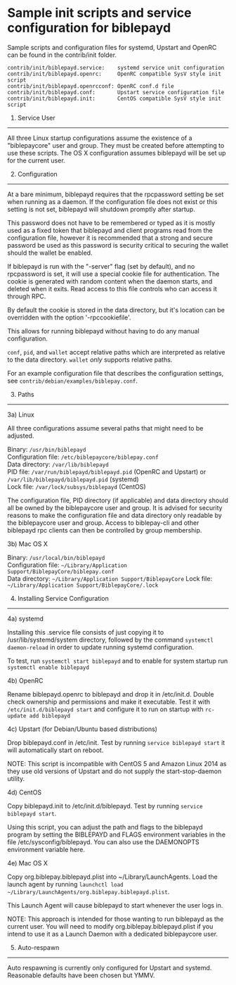 Sample init scripts and service configuration for biblepayd
==========================================================

Sample scripts and configuration files for systemd, Upstart and OpenRC
can be found in the contrib/init folder.

    contrib/init/biblepayd.service:    systemd service unit configuration
    contrib/init/biblepayd.openrc:     OpenRC compatible SysV style init script
    contrib/init/biblepayd.openrcconf: OpenRC conf.d file
    contrib/init/biblepayd.conf:       Upstart service configuration file
    contrib/init/biblepayd.init:       CentOS compatible SysV style init script

1. Service User
---------------------------------

All three Linux startup configurations assume the existence of a "biblepaycore" user
and group.  They must be created before attempting to use these scripts.
The OS X configuration assumes biblepayd will be set up for the current user.

2. Configuration
---------------------------------

At a bare minimum, biblepayd requires that the rpcpassword setting be set
when running as a daemon.  If the configuration file does not exist or this
setting is not set, biblepayd will shutdown promptly after startup.

This password does not have to be remembered or typed as it is mostly used
as a fixed token that biblepayd and client programs read from the configuration
file, however it is recommended that a strong and secure password be used
as this password is security critical to securing the wallet should the
wallet be enabled.

If biblepayd is run with the "-server" flag (set by default), and no rpcpassword is set,
it will use a special cookie file for authentication. The cookie is generated with random
content when the daemon starts, and deleted when it exits. Read access to this file
controls who can access it through RPC.

By default the cookie is stored in the data directory, but it's location can be overridden
with the option '-rpccookiefile'.

This allows for running biblepayd without having to do any manual configuration.

`conf`, `pid`, and `wallet` accept relative paths which are interpreted as
relative to the data directory. `wallet` *only* supports relative paths.

For an example configuration file that describes the configuration settings,
see `contrib/debian/examples/biblepay.conf`.

3. Paths
---------------------------------

3a) Linux

All three configurations assume several paths that might need to be adjusted.

Binary:              `/usr/bin/biblepayd`  
Configuration file:  `/etc/biblepaycore/biblepay.conf`  
Data directory:      `/var/lib/biblepayd`  
PID file:            `/var/run/biblepayd/biblepayd.pid` (OpenRC and Upstart) or `/var/lib/biblepayd/biblepayd.pid` (systemd)  
Lock file:           `/var/lock/subsys/biblepayd` (CentOS)  

The configuration file, PID directory (if applicable) and data directory
should all be owned by the biblepaycore user and group.  It is advised for security
reasons to make the configuration file and data directory only readable by the
biblepaycore user and group.  Access to biblepay-cli and other biblepayd rpc clients
can then be controlled by group membership.

3b) Mac OS X

Binary:              `/usr/local/bin/biblepayd`  
Configuration file:  `~/Library/Application Support/BiblepayCore/biblepay.conf`  
Data directory:      `~/Library/Application Support/BiblepayCore`
Lock file:           `~/Library/Application Support/BiblepayCore/.lock`

4. Installing Service Configuration
-----------------------------------

4a) systemd

Installing this .service file consists of just copying it to
/usr/lib/systemd/system directory, followed by the command
`systemctl daemon-reload` in order to update running systemd configuration.

To test, run `systemctl start biblepayd` and to enable for system startup run
`systemctl enable biblepayd`

4b) OpenRC

Rename biblepayd.openrc to biblepayd and drop it in /etc/init.d.  Double
check ownership and permissions and make it executable.  Test it with
`/etc/init.d/biblepayd start` and configure it to run on startup with
`rc-update add biblepayd`

4c) Upstart (for Debian/Ubuntu based distributions)

Drop biblepayd.conf in /etc/init.  Test by running `service biblepayd start`
it will automatically start on reboot.

NOTE: This script is incompatible with CentOS 5 and Amazon Linux 2014 as they
use old versions of Upstart and do not supply the start-stop-daemon utility.

4d) CentOS

Copy biblepayd.init to /etc/init.d/biblepayd. Test by running `service biblepayd start`.

Using this script, you can adjust the path and flags to the biblepayd program by
setting the BIBLEPAYD and FLAGS environment variables in the file
/etc/sysconfig/biblepayd. You can also use the DAEMONOPTS environment variable here.

4e) Mac OS X

Copy org.biblepay.biblepayd.plist into ~/Library/LaunchAgents. Load the launch agent by
running `launchctl load ~/Library/LaunchAgents/org.biblepay.biblepayd.plist`.

This Launch Agent will cause biblepayd to start whenever the user logs in.

NOTE: This approach is intended for those wanting to run biblepayd as the current user.
You will need to modify org.biblepay.biblepayd.plist if you intend to use it as a
Launch Daemon with a dedicated biblepaycore user.

5. Auto-respawn
-----------------------------------

Auto respawning is currently only configured for Upstart and systemd.
Reasonable defaults have been chosen but YMMV.
